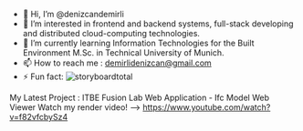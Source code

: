 - 👋 Hi, I’m @denizcandemirli
- 👀 I’m interested in frontend and backend systems, full-stack developing and distributed cloud-computing technologies.
- 🌱 I’m currently learning Information Technologies for the Built Environment M.Sc. in Technical University of Munich.
- 📫 How to reach me : demirlidenizcan@gmail.com
- ⚡ Fun fact:
![storyboardtotal](https://github.com/denizcandemirli/denizcandemirli/assets/159064259/301b054a-52f6-4297-b00f-133ae7a3018c)

<!---
denizcandemirli/denizcandemirli is a ✨ special ✨ repository because its `README.md` (this file) appears on your GitHub profile.
You can click the Preview link to take a look at your changes.
--->
My Latest Project : ITBE Fusion Lab Web Application - Ifc Model Web Viewer
Watch my render video! --> https://www.youtube.com/watch?v=f82vfcbySz4

